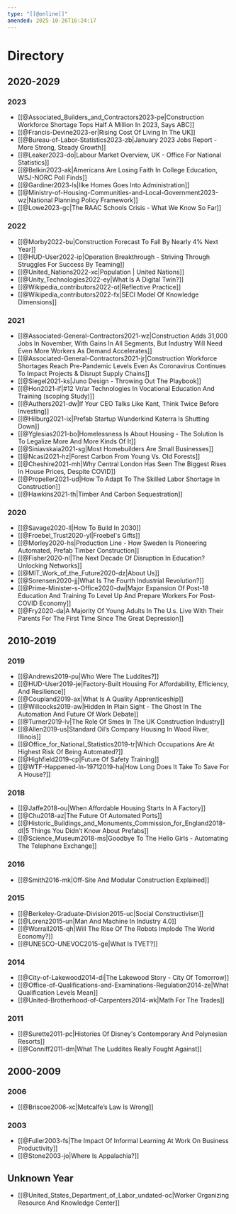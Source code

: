 ```yaml
---
type: "[[@online]]"
amended: 2025-10-26T16:24:17
---
```


# Directory
## 2020-2029
### 2023
- [[@Associated_Builders_and_Contractors2023-pe|Construction Workforce Shortage Tops Half A Million In 2023, Says ABC]]
- [[@Francis-Devine2023-er|Rising Cost Of Living In The UK]]
- [[@Bureau-of-Labor-Statistics2023-zb|January 2023 Jobs Report - More Strong, Steady Growth]]
- [[@Leaker2023-do|Labour Market Overview, UK - Office For National Statistics]]
- [[@Belkin2023-ak|Americans Are Losing Faith In College Education, WSJ-NORC Poll Finds]]
- [[@Gardiner2023-ls|Ilke Homes Goes Into Administration]]
- [[@Ministry-of-Housing-Communities-and-Local-Government2023-wz|National Planning Policy Framework]]
- [[@Lowe2023-gc|The RAAC Schools Crisis - What We Know So Far]]
### 2022
- [[@Morby2022-bu|Construction Forecast To Fall By Nearly 4% Next Year]]
- [[@HUD-User2022-ip|Operation Breakthrough - Striving Through Struggles For Success By Teaming]]
- [[@United_Nations2022-xc|Population | United Nations]]
- [[@Unity_Technologies2022-ey|What Is A Digital Twin?]]
- [[@Wikipedia_contributors2022-ot|Reflective Practice]]
- [[@Wikipedia_contributors2022-fx|SECI Model Of Knowledge Dimensions]]
### 2021
- [[@Associated-General-Contractors2021-wz|Construction Adds 31,000 Jobs In November, With Gains In All Segments, But Industry Will Need Even More Workers As Demand Accelerates]]
- [[@Associated-General-Contractors2021-jr|Construction Workforce Shortages Reach Pre-Pandemic Levels Even As Coronavirus Continues To Impact Projects & Disrupt Supply Chains]]
- [[@Siegel2021-ks|Juno Design - Throwing Out The Playbook]]
- [[@Hon2021-if|#12 Vr/ar Technologies In Vocational Education And Training (scoping Study)]]
- [[@Authers2021-dw|If Your CEO Talks Like Kant, Think Twice Before Investing]]
- [[@Hilburg2021-ix|Prefab Startup Wunderkind Katerra Is Shutting Down]]
- [[@Yglesias2021-bo|Homelessness Is About Housing - The Solution Is To Legalize More And More Kinds Of It]]
- [[@Siniavskaia2021-sg|Most Homebuilders Are Small Businesses]]
- [[@Ncasi2021-hz|Forest Carbon From Young Vs. Old Forests]]
- [[@Cheshire2021-mh|Why Central London Has Seen The Biggest Rises In House Prices, Despite COVID]]
- [[@Propeller2021-ud|How To Adapt To The Skilled Labor Shortage In Construction]]
- [[@Hawkins2021-th|Timber And Carbon Sequestration]]
### 2020
- [[@Savage2020-ll|How To Build In 2030]]
- [[@Froebel_Trust2020-yl|Froebel's Gifts]]
- [[@Morley2020-hs|Production Line - How Sweden Is Pioneering Automated, Prefab Timber Construction]]
- [[@Fisher2020-nl|The Next Decade Of Disruption In Education? Unlocking Networks]]
- [[@MIT_Work_of_the_Future2020-dz|About Us]]
- [[@Sorensen2020-jj|What Is The Fourth Industrial Revolution?]]
- [[@Prime-Minister-s-Office2020-dw|Major Expansion Of Post-18 Education And Training To Level Up And Prepare Workers For Post-COVID Economy]]
- [[@Fry2020-da|A Majority Of Young Adults In The U.s. Live With Their Parents For The First Time Since The Great Depression]]
## 2010-2019
### 2019
- [[@Andrews2019-pu|Who Were The Luddites?]]
- [[@HUD-User2019-je|Factory-Built Housing For Affordability, Efficiency, And Resilience]]
- [[@Coupland2019-ax|What Is A Quality Apprenticeship]]
- [[@Willcocks2019-aw|Hidden In Plain Sight - The Ghost In The Automation And Future Of Work Debate]]
- [[@Turner2019-lv|The Role Of Smes In The UK Construction Industry]]
- [[@Allen2019-us|Standard Oil’s Company Housing In Wood River, Illinois]]
- [[@Office_for_National_Statistics2019-tr|Which Occupations Are At Highest Risk Of Being Automated?]]
- [[@Highfield2019-cp|Future Of Safety Training]]
- [[@WTF-Happened-In-19712019-ha|How Long Does It Take To Save For A House?]]
### 2018
- [[@Jaffe2018-ou|When Affordable Housing Starts In A Factory]]
- [[@Chu2018-az|The Future Of Automated Ports]]
- [[@Historic_Buildings_and_Monuments_Commission_for_England2018-dl|5 Things You Didn’t Know About Prefabs]]
- [[@Science_Museum2018-ms|Goodbye To The Hello Girls - Automating The Telephone Exchange]]
### 2016
- [[@Smith2016-mk|Off-Site And Modular Construction Explained]]
### 2015
- [[@Berkeley-Graduate-Division2015-uc|Social Constructivism]]
- [[@Lorenz2015-un|Man And Machine In Industry 4.0]]
- [[@Worrall2015-qh|Will The Rise Of The Robots Implode The World Economy?]]
- [[@UNESCO-UNEVOC2015-ge|What Is TVET?]]
### 2014
- [[@City-of-Lakewood2014-di|The Lakewood Story - City Of Tomorrow]]
- [[@Office-of-Qualifications-and-Examinations-Regulation2014-ze|What Qualification Levels Mean]]
- [[@United-Brotherhood-of-Carpenters2014-wk|Math For The Trades]]
### 2011
- [[@Surette2011-pc|Histories Of Disney's Contemporary And Polynesian Resorts]]
- [[@Conniff2011-dm|What The Luddites Really Fought Against]]
## 2000-2009
### 2006
- [[@Briscoe2006-xc|Metcalfe’s Law Is Wrong]]
### 2003
- [[@Fuller2003-fs|The Impact Of Informal Learning At Work On Business Productivity]]
- [[@Stone2003-jo|Where Is Appalachia?]]
## Unknown Year
- [[@United_States_Department_of_Labor_undated-oc|Worker Organizing Resource And Knowledge Center]]
